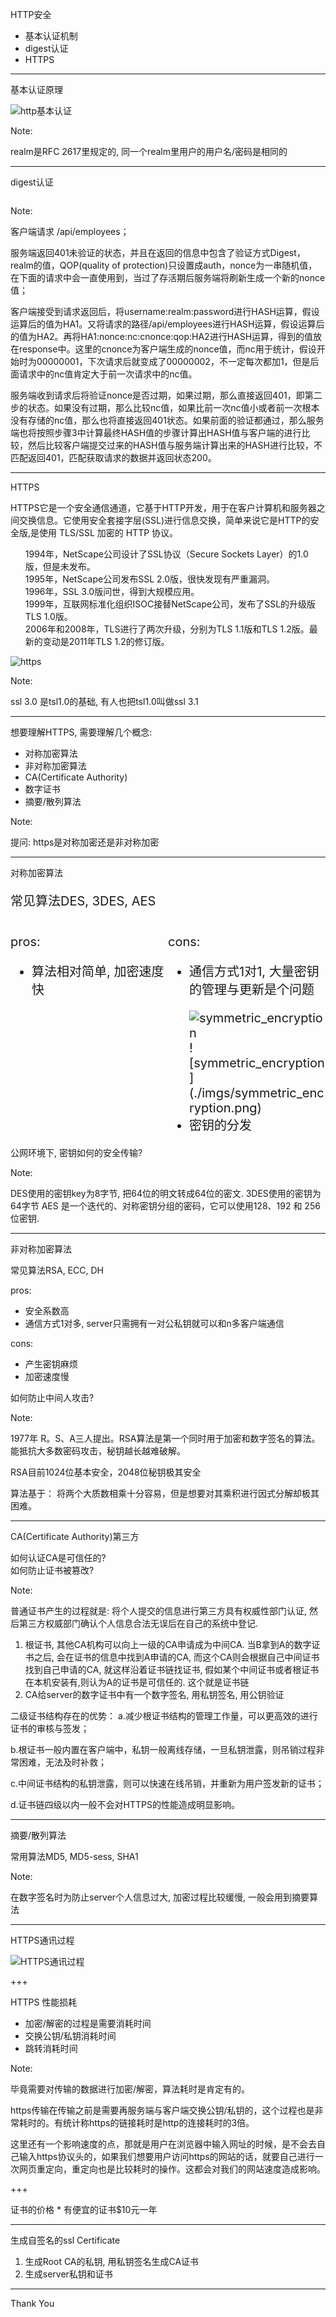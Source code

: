 
HTTP安全

* 基本认证机制
* digest认证
* HTTPS

---

基本认证原理

![http基本认证](./imgs/http_basic.png)

Note:

realm是RFC 2617里规定的,
同一个realm里用户的用户名/密码是相同的

---

digest认证

<img src="./imgs/http_digest.png" alt="" class="figurefull" />

Note:

客户端请求 /api/employees；

服务端返回401未验证的状态，并且在返回的信息中包含了验证方式Digest，realm的值，QOP(quality of protection)只设置成auth，nonce为一串随机值，在下面的请求中会一直使用到，当过了存活期后服务端将刷新生成一个新的nonce值；

客户端接受到请求返回后，将username:realm:password进行HASH运算，假设运算后的值为HA1。又将请求的路径/api/employees进行HASH运算，假设运算后的值为HA2。再将HA1:nonce:nc:cnonce:qop:HA2进行HASH运算，得到的值放在response中。这里的cnonce为客户端生成的nonce值，而nc用于统计，假设开始时为00000001，下次请求后就变成了00000002，不一定每次都加1，但是后面请求中的nc值肯定大于前一次请求中的nc值。

服务端收到请求后将验证nonce是否过期，如果过期，那么直接返回401，即第二步的状态。如果没有过期，那么比较nc值，如果比前一次nc值小或者前一次根本没有存储的nc值，那么也将直接返回401状态。如果前面的验证都通过，那么服务端也将按照步骤3中计算最终HASH值的步骤计算出HASH值与客户端的进行比较，然后比较客户端提交过来的HASH值与服务端计算出来的HASH进行比较，不匹配返回401，匹配获取请求的数据并返回状态200。


---

HTTPS

HTTPS它是一个安全通信通道，它基于HTTP开发，用于在客户计算机和服务器之间交换信息。它使用安全套接字层(SSL)进行信息交换，简单来说它是HTTP的安全版,是使用 TLS/SSL 加密的 HTTP 协议。

<ul class="fragment current-visible" style="list-style: none; font-size: 14px;">
	<li>1994年，NetScape公司设计了SSL协议（Secure Sockets Layer）的1.0版，但是未发布。</li>
	<li>1995年，NetScape公司发布SSL 2.0版，很快发现有严重漏洞。</li>
	<li>1996年，SSL 3.0版问世，得到大规模应用。</li>
	<li>1999年，互联网标准化组织ISOC接替NetScape公司，发布了SSL的升级版TLS 1.0版。</li>
	<li>2006年和2008年，TLS进行了两次升级，分别为TLS 1.1版和TLS 1.2版。最新的变动是2011年TLS 1.2的修订版。</li>
</ul>

![https](./imgs/https_overview.png) <!-- .element: class="fragment" -->


Note:

ssl 3.0 是tsl1.0的基础, 有人也把tsl1.0叫做ssl 3.1

---

想要理解HTTPS, 需要理解几个概念:
* 对称加密算法
* 非对称加密算法
* CA(Certificate Authority)
* 数字证书
* 摘要/散列算法

Note:

提问: https是对称加密还是非对称加密

---

对称加密算法

<p style="font-size:20px;">常见算法DES, 3DES, AES</p>

<div class="fragment" style="float:left; width: 50%;font-size:20px;">
	<p>pros:</p>
	<ul>
		<li>算法相对简单, 加密速度快</li>
	</ul>
</div>
<div class="fragment" style="float:left; width: 50%;font-size:20px;">
	<p>cons:</p>
	<ul>
		<li>
			<p>通信方式1对1, 大量密钥的管理与更新是个问题</p>
			<img src="./imgs/symmetric_encryption.png" alt="symmetric_encryption">
			![symmetric_encryption](./imgs/symmetric_encryption.png)
		</li>
		<li>密钥的分发</li>
	</ul>
</div>

<div class="fragment question">
	公网环境下, 密钥如何的安全传输?
</div>

Note:

DES使用的密钥key为8字节, 把64位的明文转成64位的密文.
3DES使用的密钥为64字节
AES 是一个迭代的、对称密钥分组的密码，它可以使用128、192 和 256 位密钥.

---

非对称加密算法

常见算法RSA, ECC, DH

<div class="fragment pros-cons">
	<p>pros:</p>
	<ul>
		<li>安全系数高</li>
		<li>通信方式1对多, server只需拥有一对公私钥就可以和n多客户端通信</li>
	</ul>
</div>

<div class="fragment pros-cons">
	<p>cons:</p>
	<ul>
		<li>产生密钥麻烦</li>
		<li>加密速度慢</li>
	</ul>
</div>

<div class="fragment question">
	如何防止中间人攻击?
</div>

Note:

1977年 R。S、A三人提出。RSA算法是第一个同时用于加密和数字签名的算法。能抵抗大多数密码攻击，秘钥越长越难破解。

RSA目前1024位基本安全，2048位秘钥极其安全

算法基于： 将两个大质数相乘十分容易，但是想要对其乘积进行因式分解却极其困难。

---

CA(Certificate Authority)第三方

<div class="fragment question">如何认证CA是可信任的?</div>
<div class="fragment question">如何防止证书被篡改?</div>

Note:

普通证书产生的过程就是: 将个人提交的信息进行第三方具有权威性部门认证, 然后第三方权威部门确认个人信息合法无误后在自己的系统中登记.

1. 根证书, 其他CA机构可以向上一级的CA申请成为中间CA.
当B拿到A的数字证书之后, 会在证书的信息中找到A申请的CA, 而这个CA则会根据自己中间证书找到自己申请的CA, 就这样沿着证书链找证书, 假如某个中间证书或者根证书在本机安装有,则认为A的证书是可信任的.
这个就是证书链
2. CA给server的数字证书中有一个数字签名,  用私钥签名, 用公钥验证

二级证书结构存在的优势：
a.减少根证书结构的管理工作量，可以更高效的进行证书的审核与签发；

b.根证书一般内置在客户端中，私钥一般离线存储，一旦私钥泄露，则吊销过程非常困难，无法及时补救；

c.中间证书结构的私钥泄露，则可以快速在线吊销，并重新为用户签发新的证书；

d.证书链四级以内一般不会对HTTPS的性能造成明显影响。

---

摘要/散列算法

常用算法MD5, MD5-sess, SHA1

Note:

在数字签名时为防止server个人信息过大, 加密过程比较缓慢, 一般会用到摘要算法

---

HTTPS通讯过程

![HTTPS通讯过程](./imgs/https_handshake.png)

+++

HTTPS 性能损耗
- 加密/解密的过程是需要消耗时间 <!-- .element: class="fragment" -->
- 交换公钥/私钥消耗时间 <!-- .element: class="fragment" -->
- 跳转消耗时间 <!-- .element: class="fragment" -->

Note:

毕竟需要对传输的数据进行加密/解密，算法耗时是肯定有的。

https传输在传输之前是需要再服务端与客户端交换公钥/私钥的，这个过程也是非常耗时的。有统计称https的链接耗时是http的连接耗时的3倍。

这里还有一个影响速度的点，那就是用户在浏览器中输入网址的时候，是不会去自己输入https协议头的，如果我们想要用户访问https的网站的话，就要自己进行一次网页重定向，重定向也是比较耗时的操作。这都会对我们的网站速度造成影响。

+++

证书的价格
	* 有便宜的证书$10元一年

---

生成自签名的ssl Certificate

1. 生成Root CA的私钥, 用私钥签名生成CA证书
2. 生成server私钥和证书

---
Thank You
